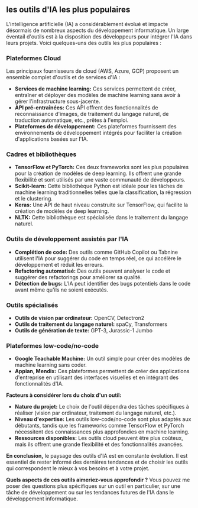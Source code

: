 ## les outils d'IA les plus populaires

L'intelligence artificielle (IA) a considérablement évolué et impacte désormais de nombreux aspects du développement informatique. Un large éventail d'outils est à la disposition des développeurs pour intégrer l'IA dans leurs projets. Voici quelques-uns des outils les plus populaires :

### **Plateformes Cloud**

Les principaux fournisseurs de cloud (AWS, Azure, GCP) proposent un ensemble complet d'outils et de services d'IA :

* **Services de machine learning:** Ces services permettent de créer, entraîner et déployer des modèles de machine learning sans avoir à gérer l'infrastructure sous-jacente.
* **API pré-entraînées:** Ces API offrent des fonctionnalités de reconnaissance d'images, de traitement du langage naturel, de traduction automatique, etc., prêtes à l'emploi.
* **Plateformes de développement:** Ces plateformes fournissent des environnements de développement intégrés pour faciliter la création d'applications basées sur l'IA.

### **Cadres et bibliothèques**

* **TensorFlow et PyTorch:** Ces deux frameworks sont les plus populaires pour la création de modèles de deep learning. Ils offrent une grande flexibilité et sont utilisés par une vaste communauté de développeurs.
* **Scikit-learn:** Cette bibliothèque Python est idéale pour les tâches de machine learning traditionnelles telles que la classification, la régression et le clustering.
* **Keras:** Une API de haut niveau construite sur TensorFlow, qui facilite la création de modèles de deep learning.
* **NLTK:** Cette bibliothèque est spécialisée dans le traitement du langage naturel.

### **Outils de développement assistés par l'IA**

* **Complétion de code:** Des outils comme GitHub Copilot ou Tabnine utilisent l'IA pour suggérer du code en temps réel, ce qui accélère le développement et réduit les erreurs.
* **Refactoring automatisé:** Des outils peuvent analyser le code et suggérer des refactorings pour améliorer sa qualité.
* **Détection de bugs:** L'IA peut identifier des bugs potentiels dans le code avant même qu'ils ne soient exécutés.

### **Outils spécialisés**

* **Outils de vision par ordinateur:** OpenCV, Detectron2
* **Outils de traitement du langage naturel:** spaCy, Transformers
* **Outils de génération de texte:** GPT-3, Jurassic-1 Jumbo

### **Plateformes low-code/no-code**

* **Google Teachable Machine:** Un outil simple pour créer des modèles de machine learning sans coder.
* **Appian, Mendix:** Ces plateformes permettent de créer des applications d'entreprise en utilisant des interfaces visuelles et en intégrant des fonctionnalités d'IA.

**Facteurs à considérer lors du choix d'un outil:**

* **Nature du projet:** Le choix de l'outil dépendra des tâches spécifiques à réaliser (vision par ordinateur, traitement du langage naturel, etc.).
* **Niveau d'expertise:** Les outils low-code/no-code sont plus adaptés aux débutants, tandis que les frameworks comme TensorFlow et PyTorch nécessitent des connaissances plus approfondies en machine learning.
* **Ressources disponibles:** Les outils cloud peuvent être plus coûteux, mais ils offrent une grande flexibilité et des fonctionnalités avancées.

**En conclusion,** le paysage des outils d'IA est en constante évolution. Il est essentiel de rester informé des dernières tendances et de choisir les outils qui correspondent le mieux à vos besoins et à votre projet.

**Quels aspects de ces outils aimeriez-vous approfondir ?** Vous pouvez me poser des questions plus spécifiques sur un outil en particulier, sur une tâche de développement ou sur les tendances futures de l'IA dans le développement informatique. 
